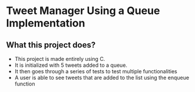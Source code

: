 # Tweet Manager Using a Queue Implementation

## What this project does?
* This project is made entirely using C.
* It is initialized with 5 tweets added to a queue.
* It then goes through a series of tests to test multiple functionalities
* A user is able to see tweets that are added to the list using the enqueue function 

